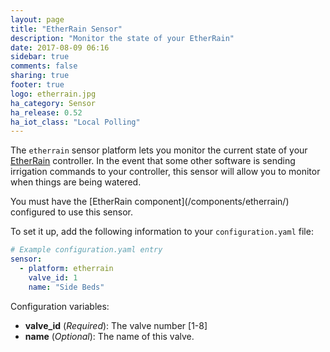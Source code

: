 ```yaml
---
layout: page
title: "EtherRain Sensor"
description: "Monitor the state of your EtherRain"
date: 2017-08-09 06:16
sidebar: true
comments: false
sharing: true
footer: true
logo: etherrain.jpg
ha_category: Sensor
ha_release: 0.52
ha_iot_class: "Local Polling"
---
```



The `etherrain` sensor platform lets you monitor the current state of your [EtherRain](http://www.quicksmart.com/qs_etherrain.html) controller.  In the event that some other software is sending irrigation commands to your controller, this sensor will allow you to monitor when things are being watered.

<p class='note'>
You must have the [EtherRain component](/components/etherrain/) configured to use this sensor.
</p>

To set it up, add the following information to your `configuration.yaml` file:

```yaml
# Example configuration.yaml entry
sensor:
  - platform: etherrain
    valve_id: 1
    name: "Side Beds"
```

Configuration variables:

- **valve_id** (*Required*): The valve number [1-8]
- **name** (*Optional*): The name of this valve.
